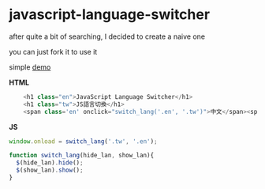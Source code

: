 # javascript-language-switcher

after quite a bit of searching, I decided to create a naive one

you can just fork it to use it

simple [demo](https://chienhsiang-hung.github.io/javascript-language-switcher/)

**HTML**
```python
    <h1 class="en">JavaScript Language Switcher</h1>
    <h1 class="tw">JS語言切換</h1>
    <span class='en' onclick="switch_lang('.en', '.tw')">中文</span><span class='tw' onclick="switch_lang('.tw', '.en')">EN</span>
```
**JS**
```javascript
window.onload = switch_lang('.tw', '.en');

function switch_lang(hide_lan, show_lan){
  $(hide_lan).hide();
  $(show_lan).show();
}
```
